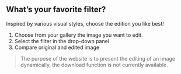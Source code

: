 ## What’s your favorite filter? 
Inspired by various visual styles, choose the edition you like best!

1. Choose from your gallery the image you want to edit.
2. Select the filter in the drop-down panel
3. Compare original and edited image

> The purpose of the website is to present the editing of an image dynamically, the download function is not currently available.
